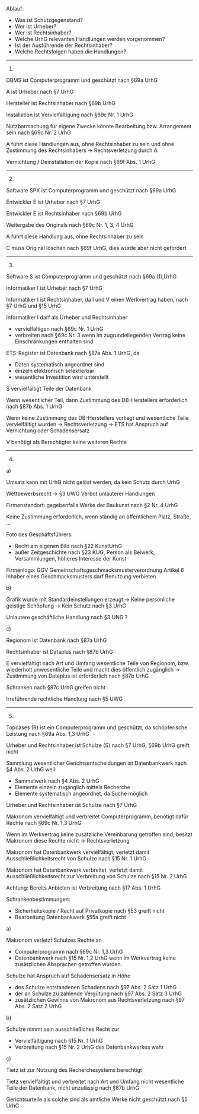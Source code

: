 Ablauf:
- Was ist Schutzgegenstand?
- Wer ist Urheber?
- Wer ist Rechtsinhaber?
- Welche UrhG relevanten Handlungen werden vorgenommen?
- Ist der Ausführende der Rechtsinhaber?
- Welche Rechtsfolgen haben die Handlungen?

***

1.

DBMS ist Computerprogramm und geschützt nach §69a UrhG

A ist Urheber nach §7 UrhG

Hersteller ist Rechtsinhaber nach §69b UrhG

Installation ist Vervielfältigung nach §69c Nr. 1 UrhG

Nutzbarmachung für eigene Zwecke könnte Bearbeitung bzw. Arrangement sein nach §69c Nr. 2 UrhG

A führt diese Handlungen aus, ohne Rechtsinhaber zu sein und ohne Zustimmung des Rechtsinhabers
-> Rechtsverletzung durch A

Vernichtung / Deinstallation der Kopie nach §69f Abs. 1 UrhG

***

2.

Software SPX ist Computerprogramm und geschützt nach §69a UrhG

Entwickler E ist Urheber nach §7 UrhG

Entwickler E ist Rechtsinhaber nach §69b UrhG

Weitergabe des Originals nach §69c Nr. 1, 3, 4 UrhG

A führt diese Handlung aus, ohne Rechtsinhaber zu sein

C muss Original löschen nach §69f UrhG, dies wurde aber nicht gefordert

***

3.

Software S ist Computerprogramm und geschützt nach §69a (1),UrhG

Informatiker I ist Urheber nach §7 UrhG

Informatiker I ist Rechtsinhaber, da I und V einen Werkvertrag haben, nach §7 UrhG und §15 UrhG

Informatiker I darf als Urheber und Rechtsinhaber
- vervielfältigen nach §69c Nr. 1 UrhG
- verbreiten nach §69c Nr. 3
wenn im zugrundeliegenden Vertrag keine Einschränkungen enthalten sind

ETS-Register ist Datenbank nach §87a Abs. 1 UrhG, da
- Daten systematisch angeordnet sind
- einzeln elektronisch selektierbar
- wesentliche Investition wird unterstellt

S vervielfältigt Teile der Datenbank

Wenn wesentlicher Teil, dann Zustimmung des DB-Herstellers erforderlich nach §87b Abs. 1 UrhG

Wenn keine Zustimmung des DB-Herstellers vorliegt und wesentliche Teile vervielfältigt wurden
-> Rechtsverletzung -> ETS hat Anspruch auf Vernichtung oder Schadensersatz

V benötigt als Berechtigter keine weiteren Rechte

***

4.

a)

Umsatz kann mit UrhG nicht gelöst werden, da kein Schutz durch UrhG

Wettbewerbsrecht -> §3 UWG Verbot unlauterer Handlungen

Firmenstandort: gegebenfalls Werke der Baukunst nach §2 Nr. 4 UrhG

Keine Zustimmung erforderlich, wenn ständig an öffentlichem Platz, Straße, ...

Foto des Geschäftsführers:
- Recht am eigenen Bild nach §22 KunstUrhG
- außer Zeitgeschichte nach §23 KUG, Person als Beiwerk, Versammlungen, höheres Interesse der Kunst

Firmenlogo:
GGV Gemeinschaftsgeschmacksmusterverordnung Artikel 6
Inhaber eines Geschmacksmusters darf Benutzung verbieten

b)

Grafik wurde mit Standardeinstellungen erzeugt
-> Keine persönliche geistige Schöpfung
-> Kein Schutz nach §3 UrhG

Unlautere geschäftliche Handlung nach §3 UNG ?

c)

Regionom ist Datenbank nach §87a UrhG

Rechtsinhaber ist Dataplus nach §87b UrhG

E vervielfältigt nach Art und Umfang wesentliche Teile von Regionom, bzw. wiederholt unwesentliche Teile und macht dies öffentlich zugänglich
-> Zustimmung von Dataplus ist erforderlich nach §87b UrhG

Schranken nach §87c UrhG greifen nicht

Irreführende rechtliche Handlung nach §5 UWG

***

5.

Topcases \(R\) ist ein Computerprogramm und geschützt, da schöpferische Leistung nach §69a Abs. 1,3 UrhG

Urheber und Rechtsinhaber ist Schulze (S) nach §7 UrhG, §69b UrhG greift nicht

Sammlung wesentlicher Gerichtsentscheidungen ist Datenbankwerk nach §4 Abs. 2 UrhG weil:
- Sammelwerk nach §4 Abs. 2 UrhG
- Elemente einzeln zugänglich mittels Recherche
- Elemente systematisch angeordnet, da Suche möglich

Urheber und Rechtsinhaber ist Schulze nach §7 UrhG

Makronom vervielfältigt und verbreitet Computerprogramm, benötigt dafür Rechte nach §69c Nr. 1,3 UrhG

Wenn im Werkvertrag keine zusätzliche Vereinbarung getroffen sind, besitzt Makronom diese Rechte nicht -> Rechtsverletzung

Makronom hat Datenbankwerk vervielfältigt, verletzt damit Ausschließlichkeitsrecht von Schulze nach §15 Nr. 1 UrhG

Makronom hat Datenbankwerk verbreitet, verletzt damit Ausschließlichkeitsrecht zur Verbreitung von Schulze nach §15 Nr. 2 UrhG

Achtung: Bereits Anbieten ist Verbreitung nach §17 Abs. 1 UrhG

Schrankenbestimmungen:
- Sicherheitskopie / Recht auf Privatkopie nach §53 greift nicht
- Bearbeitung Datenbankwerk §55a greift nicht

a)

Makronom verletzt Schulzes Rechte an
- Computerprogramm nach §69c Nr. 1,3 UrhG
- Datenbankwerk nach §15 Nr. 1,2 UrhG
wenn im Werkvertrag keine zusätzlichen Absprachen getroffen wurden.

Schulze hat Anspruch auf Schadensersatz in Höhe
- des Schulze entstandenen Schadens nach §97 Abs. 2 Satz 1 UrhG
- der an Schulze zu zahlende Vergütung nach §97 Abs. 2 Satz 3 UrhG
- zusätzlichen Gewinns von Makronom aus Rechtsverletzung nach §97 Abs. 2 Satz 2 UrhG

b)

Schulze nimmt sein ausschließiches Recht zur
- Vervielfältigung nach §15 Nr. 1 UrhG
- Verbreitung nach §15 Nr. 2 UrhG
des Datenbankwerkes wahr

c)

Tietz ist zur Nutzung des Recherchesystems berechtigt

Tietz vervielfältigt und verbreitet nach Art und Umfang nicht wesentliche Teile der Datenbank, nicht unzulässig nach §87b UrhG

Gerichtsurteile als solche sind als amtliche Werke nicht geschützt nach §5 UrhG
